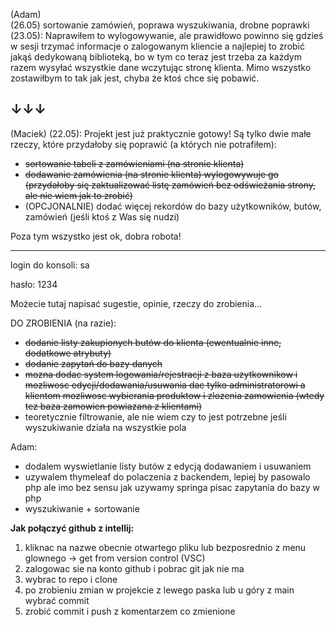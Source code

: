 (Adam)\
(26.05) sortowanie zamówień, poprawa wyszukiwania, drobne poprawki\
(23.05): Naprawiłem to wylogowywanie, ale prawidłowo powinno się gdzieś w sesji trzymać informacje o zalogowanym kliencie a najlepiej to zrobić jakąś dedykowaną biblioteką, bo w tym co teraz jest trzeba za każdym razem wysyłać wszystkie dane wczytując stronę klienta. Mimo wszystko zostawiłbym to tak jak jest, chyba że ktoś chce się pobawić.

&#8595;&#8595;&#8595;
--------------------------------------
(Maciek) (22.05): Projekt jest już praktycznie gotowy! Są tylko dwie małe rzeczy, które przydałoby się poprawić (a których nie potrafiłem): 
  - ~~sortowanie tabeli z zamówieniami (na stronie klienta)~~
  - ~~dodawanie zamówienia (na stronie klienta) wylogowywuje go (przydałoby się zaktualizować listę zamówień bez odświeżania strony, ale nie wiem jak to zrobić)~~
  - (OPCJONALNIE) dodać więcej rekordów do bazy użytkowników, butów, zamówień (jeśli ktoś z Was się nudzi)

Poza tym wszystko jest ok, dobra robota!

--------------------------------------

login do konsoli: sa

hasło: 1234

Możecie tutaj napisać sugestie, opinie, rzeczy do zrobienia...

DO ZROBIENIA (na razie):
  - ~~dodanie listy zakupionych butów do klienta (ewentualnie inne, dodatkowe atrybuty)~~
  - ~~dodanie zapytań do bazy danych~~
  - ~~mozna dodac system logowania/rejestracji z baza uzytkownikow i mozliwosc edycji/dodawania/usuwania dac tylko administratorowi a klientom mozliwosc wybierania produktow i zlozenia zamowienia (wtedy tez baza zamowien powiazana z klientami)~~
  - teoretycznie filtrowanie, ale nie wiem czy to jest potrzebne jeśli wyszukiwanie działa na wszystkie pola

Adam:
  - dodalem wyswietlanie listy butów z edycją dodawaniem i usuwaniem
  - uzywalem thymeleaf do polaczenia z backendem, lepiej by pasowalo php ale imo bez sensu jak uzywamy springa pisac zapytania do bazy w php
  - wyszukiwanie + sortowanie

**Jak połączyć github z intellij:**
1. kliknac na nazwe obecnie otwartego pliku lub bezposrednio z menu glownego -> get from version control (VSC)
2. zalogowac sie na konto github i pobrac git jak nie ma
3. wybrac to repo i clone
4. po zrobieniu zmian w projekcie z lewego paska lub u góry z main wybrać commit
5. zrobić commit i push z komentarzem co zmienione
